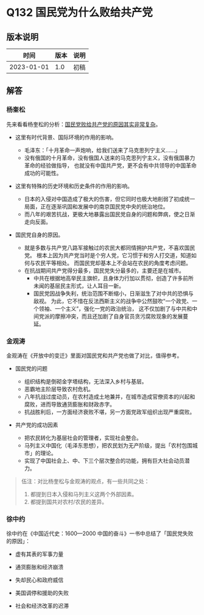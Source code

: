 # Q132 国民党为什么败给共产党

## 版本说明

| 时间 | 版本 | 说明 |
| ---- | ---- | ---- |
| 2023-01-01 | 1.0 | 初稿 |

## 解答

### 杨奎松

先来看看杨奎松的分析：[国民党败给共产党的原因其实非常复杂][1]。

- 这里有时代背景、国际环境的作用的影响。
  - 毛泽东：「十月革命一声炮响，给我们送来了马克思列宁主义……」
  - 没有俄国的十月革命，没有俄国人送来的马克思列宁主义，没有俄国暴力革命的经验做指导，
    也就没有中国共产党，更不会有中共领导的中国革命成功的可能性。

- 这里有特殊的历史环境和历史条件的作用的影响。
  - 日本的入侵对中国造成了极大的伤害，但它同时也极大地削弱了初成统一局面，正在逐渐巩固和发展中的南京国民党中央的统治地位。
  - 而八年的艰苦抗战，更极大地暴露出国民党自身的问题和弊病，使之日渐走向反面。

- 国民党自身的原因。
  - 就是多数与共产党八路军接触过的农民大都同情拥护共产党，不喜欢国民党。
    根本上因为共产党当时是个穷人党，它习惯于和穷人打交道，知道如何与农民平等相处。
    而国民党却基本上不会站在农民的角度考虑问题。
  - 在抗战期间共产党得分最多，国民党失分最多的，主要还是在城市。
    - 中共在根据地高举民主旗帜，且身体力行加以贯彻，创造了许多前所未闻的基层民主形式，让人耳目一新。
    - 国民党因战争失利，统治范围不断缩小，日渐滋生了对中共的恐惧与敌视。
      为此，它不惜在反法西斯主义的战争中公然鼓吹“一个政党、一个领袖、一个主义”，强化一党的政治统治，
      这不仅加剧了与中共和中间党派的摩擦冲突，而且还加剧了自身官员贪污腐败现象的发展蔓延。

### 金观涛

金观涛在《开放中的变迁》里面对国民党和共产党也做了对比，值得参考。

- 国民党的问题
  - 组织结构是倒砌金字塔结构，无法深入乡村与基层。
  - 恶霸地主阶层导致农村危机。
  - 八年抗战过度动员，在农村造成土地兼并，在城市造成官僚资本的兴起和腐败，进而导致通货膨胀和财政赤字。
  - 抗战胜利后，一方面经济衰败不堪，另一方面党政军组织出现严重腐败。

- 共产党的成功因素
  - 把农民转化为基层社会的管理者，实现社会整合。
  - 马列主义中国化（毛泽东思想），把农民划为无产阶级，提出「农村包围城市」的理论。
  - 实现了中国社会上、中、下三个层次整合的功能，拥有巨大社会动员潜力。

> 伍注：对比杨奎松与金观涛的观点，有一些共同之处：
> 1. 都提到日本入侵和马列主义这两个外部因素。
> 2. 都提到国共对农村/农民的差异。

### 徐中约

徐中约在《中国近代史：1600—2000 中国的奋斗》一书中总结了「国民党失败的原因」：

- 虚有其表的军事力量
- 通货膨胀和经济崩溃
- 失却民心和政府威信
- 美国调停和援助的失败
- 社会和经济改革的迟滞

  [1]: https://digest.creaders.net/2021/02/12/2320414.html
